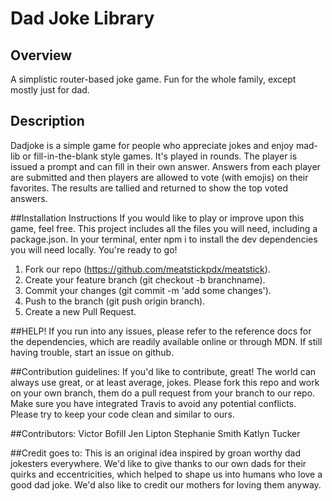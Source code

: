 # Dad Joke Library

## Overview
A simplistic router-based joke game. Fun for the whole family, except mostly just for dad.

## Description
Dadjoke is a simple game for people who appreciate jokes and enjoy mad-lib or fill-in-the-blank style games.  It's played in rounds.  The player is issued a prompt and can fill in their own answer.  Answers from each player are submitted and then players are allowed to vote (with emojis) on their favorites.  The results are tallied and returned to show the top voted answers.  

##Installation Instructions
If you would like to play or improve upon this game, feel free.  This project includes all the files you will need, including a package.json.  In your terminal, enter npm i to install the dev dependencies you will need locally. You're ready to go!   
1. Fork our repo (https://github.com/meatstickpdx/meatstick).
2. Create your feature branch (git checkout -b branchname).
3. Commit your changes (git commit -m 'add some changes').
4. Push to the branch (git push origin branch).
5. Create a new Pull Request.

##HELP!
If you run into any issues, please refer to the reference docs for the dependencies, which are readily available online or through MDN. If still having trouble, start an issue on github.

##Contribution guidelines:
If you'd like to contribute, great! The world can always use great, or at least average, jokes. Please fork this repo and work on your own branch, them do a pull request from your branch to our repo. Make sure you have integrated Travis to avoid any potential conflicts.  Please try to keep your code clean and similar to ours.

##Contributors:
    Victor Bofill 
    Jen Lipton
    Stephanie Smith
    Katlyn Tucker

##Credit goes to:
This is an original idea inspired by groan worthy dad jokesters everywhere.  We'd like to give thanks to our own dads for their quirks and eccentricities, which helped to shape us into humans who love a good dad joke.  We'd also like to credit our mothers for loving them anyway.